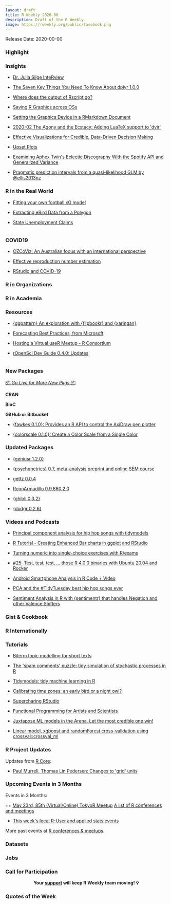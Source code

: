 ```yaml
---
layout: draft
title: R Weekly 2020-00
description: Draft of the R Weekly
image: https://rweekly.org/public/facebook.png
---
```


Release Date: 2020-00-00

###  Highlight



### Insights

+ [Dr. Julia Silge InteRview](https://pacha.dev/blog/2020/04/14/dr.-julia-silge-interview/)

+ [The Seven Key Things You Need To Know About dplyr 1.0.0](https://towardsdatascience.com/what-you-need-to-know-about-the-new-dplyr-1-0-0-7eaaaf6d78ac)

+ [Where does the output of Rscript go?](https://blog.rmhogervorst.nl/blog/2020/04/14/where-does-the-output-of-rscript-go/)

+ [Saving R Graphics across OSs](https://www.jumpingrivers.com/blog/r-graphics-cairo-png-pdf-saving/)

+ [Setting the Graphics Device in a RMarkdown Document](https://www.jumpingrivers.com/blog/r-knitr-markdown-png-pdf-graphics/)

+ [2020-02  The Agony and the Ecstacy: Adding LuaTeX support to 'dvir'](https://stattech.wordpress.fos.auckland.ac.nz/2020/04/16/2020-02-the-agony-and-the-ecstacy-adding-luatex-support-to-dvir/)

+ [Effective Visualizations for Credible, Data-Driven Decision Making](https://blog.rstudio.com/2020/04/16/effective-visualizations-for-credible-data-driven-decision-making/)

+ [Upset Plots](https://kieranhealy.org/blog/archives/2020/04/16/upset-plots/)

+ [Examining Aphex Twin's Eclectic Discography With the Spotify API and Generalized Variance](https://www.markhw.com/blog/aphextwin)

+ [Pragmatic prediction intervals from a quasi-likelihood GLM by @ellis2013nz](http://freerangestats.info/blog/2020/04/18/pred-interval-from-log-linear)

### R in the Real World

+ [Fitting your own football xG model](http://datofutbol.cl/xg-model/)

+ [Extracting eBird Data from a Polygon](https://ropensci.org/technotes/2020/04/16/ebird-polygon/)

+ [State Unemployment Claims](https://rviews.rstudio.com/2020/04/16/state-unemployment-claims/)

![]()

### COVID19

+ [OZCoViz: An Australian focus with an international perspective](https://cbdrh.github.io/ozcoviz/)
 
+ [Effective reproduction number estimation](http://staff.math.su.se/hoehle/blog/2020/04/15/effectiveR0.html)

+ [RStudio and COVID-19](https://blog.rstudio.com/2020/04/17/rstudio-and-covid-19/)

###  R in Organizations



###  R in Academia



###  Resources

+ [{ggpattern} An exploration with {flipbookr} and {xaringan}](https://evamaerey.github.io/flipbooks/ggpattern/ggpattern#1)

+ [Forecasting Best Practices, from Microsoft](https://blog.revolutionanalytics.com/2020/04/forecasting-best-practices-from-microsoft.html)

+ [Hosting a Virtual useR Meetup - R Consortium](https://www.r-consortium.org/blog/2020/04/13/hosting-a-virtual-user-meetup)

+ [rOpenSci Dev Guide 0.4.0: Updates](https://ropensci.org/blog/2020/04/14/devguide-release/)

![]()

###  New Packages

<p class="added-hostname"><a href="https://rweekly.org/live" target="_blank" class="externalLink">📦 <i>Go Live for More New Pkgs</i> 📦</a></p>

**CRAN**


**BioC**



**GitHub or Bitbucket**

+ [{fawkes 0.1.0}: Provides an R API to control the AxiDraw pen plotter](https://fawkes.data-imaginist.com/)

+ [{colorscale 0.1.0}: Create a Color Scale from a Single Color](https://github.com/dreamRs/colorscale)

### Updated Packages

+ [{geniusr 1.2.0}](https://ewenme.github.io/geniusr/)

+ [{psychonetrics} 0.7, meta-analysis preprint and online SEM course](http://psychonetrics.org/2020/04/13/psychonetrics-0-7-meta-analysis-preprint-and-online-sem-course/)

+ [gettz 0.0.4](http://dirk.eddelbuettel.com/blog/2020/04/14#gettz_0.0.4)

+ [RcppArmadillo 0.9.860.2.0](http://dirk.eddelbuettel.com/blog/2020/04/14#rcpparmadillo_0.9.860.2.0)

+ [{ghibli 0.3.2}](https://ewenme.github.io/ghibli/)

+ [{dodgr 0.2.6}](https://cran.r-project.org/package=dodgr)

###  Videos and Podcasts

+ [Principal component analysis for hip hop songs with tidymodels](https://www.youtube.com/watch?v=OvgzIx5mDNM)

+ [R Tutorial - Creating Enhanced Bar charts in ggplot and RStudio](https://www.youtube.com/watch?v=2GNvivXfTbU)

+ [Turning numeric into single-choice exercises with R/exams](https://www.youtube.com/watch?v=yj43hvj3lp8)

+ [#25: Test, test, test, … those R 4.0.0 binaries with Ubuntu 20.04 and Rocker](http://dirk.eddelbuettel.com/blog/2020/04/12#025_rocker_r_4_0_0_testing_Ubuntu_20_04)

+ [Android Smartphone Analysis in R Code + Video](https://www.programmingwithr.com/android-smartphone-analysis-in-r-code-video/)

+ [PCA and the #TidyTuesday best hip hop songs ever](https://juliasilge.com/blog/best-hip-hop/)

+ [Sentiment Analysis in R with {sentimentr} that handles Negation and other Valence Shifters](https://www.youtube.com/watch?v=eQU8Zd1B9tM)

### Gist & Cookbook


### R Internationally



###  Tutorials

+ [Biterm topic modelling for short texts](http://bnosac.be/index.php/blog/98-biterm-topic-modelling-for-short-texts)

+ [The 'spam comments' puzzle: tidy simulation of stochastic processes in R](http://varianceexplained.org/r/spam-simulation/)

+ [Tidymodels: tidy machine learning in R](http://www.rebeccabarter.com/blog/2020-03-25_machine_learning/)

+ [Calibrating time zones: an early bird or a night owl?](https://blog.earo.me/2020/04/05/calibrate-tzones/)

+ [Supercharing RStudio](https://www.notion.so/Supercharging-RStudio-3d17d0b4642f43cb871227460d7b74b7)

+ [Functional Programming for Artists and Scientists](https://djnavarro.github.io/robust-tools/functionality)

+ [Juxtapose ML models in the Arena. Let the most credible one win!](https://medium.com/@ModelOriented/juxtapose-ml-models-in-the-arena-let-the-most-credible-one-win-fe75e395acf0?source=rss-57dd112ef71e------2)

+ [Linear model, xgboost and randomForest cross-validation using crossval::crossval_ml](https://thierrymoudiki.github.io/blog/2020/04/17/r/misc/crossval-3)

<!--<div class="post-more-begin></div><div class="post-more-end"></div>-->

###  R Project Updates

Updates from [R Core](http://developer.r-project.org/blosxom.cgi/R-devel/NEWS):

+ [Paul Murrell, Thomas Lin Pedersen: Changes to 'grid' units](https://developer.r-project.org/Blog/public/2020/04/13/changes-to-grid-units/)

###  Upcoming Events in 3 Months

Events in 3 Months:


++ [May 23rd, 85th (Virtual/Online) TokyoR Meetup](https://tokyor.connpass.com/)
 [A list of R conferences and meetings](https://jumpingrivers.github.io/meetingsR/events.html)

+ [This week's local R-User and applied stats events](https://community.rstudio.com/c/irl)


More past events at [R conferences & meetups](https://conf.rweekly.org).


### Datasets

### Jobs




###  Call for Participation


<p class="hide-support added-hostname support-rweekly" style="text-align: center;font-weight: bold;">Your <a class="non-visited externalLink" href="https://www.patreon.com/rweekly" onclick="pas(this)">support</a> will keep R Weekly team moving! 💡</p>

###  Quotes of the Week
